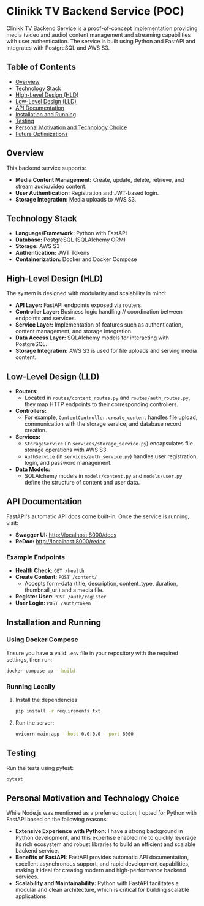 # Clinikk TV Backend Service (POC)

Clinikk TV Backend Service is a proof-of-concept implementation providing media (video and audio) content management and streaming capabilities with user authentication. The service is built using Python and FastAPI and integrates with PostgreSQL and AWS S3.

## Table of Contents
- [Overview](#overview)
- [Technology Stack](#technology-stack)
- [High-Level Design (HLD)](#high-level-design-hld)
- [Low-Level Design (LLD)](#low-level-design-lld)
- [API Documentation](#api-documentation)
- [Installation and Running](#installation-and-running)
- [Testing](#testing)
- [Personal Motivation and Technology Choice](#personal-motivation-and-technology-choice)
- [Future Optimizations](#future-optimizations)


## Overview
This backend service supports:
- **Media Content Management:** Create, update, delete, retrieve, and stream audio/video content.
- **User Authentication:** Registration and JWT-based login.
- **Storage Integration:** Media uploads to AWS S3.

## Technology Stack
- **Language/Framework:** Python with FastAPI
- **Database:** PostgreSQL (SQLAlchemy ORM)
- **Storage:** AWS S3
- **Authentication:** JWT Tokens
- **Containerization:** Docker and Docker Compose

## High-Level Design (HLD)
The system is designed with modularity and scalability in mind:
- **API Layer:** FastAPI endpoints exposed via routers.
- **Controller Layer:** Business logic handling // coordination between endpoints and services.
- **Service Layer:** Implementation of features such as authentication, content management, and storage integration.
- **Data Access Layer:** SQLAlchemy models for interacting with PostgreSQL.
- **Storage Integration:** AWS S3 is used for file uploads and serving media content.

## Low-Level Design (LLD)
- **Routers:**  
  - Located in `routes/content_routes.py` and `routes/auth_routes.py`, they map HTTP endpoints to their corresponding controllers.
- **Controllers:**  
  - For example, `ContentController.create_content` handles file upload, communication with the storage service, and database record creation.
- **Services:**  
  - `StorageService` (in `services/storage_service.py`) encapsulates file storage operations with AWS S3.
  - `AuthService` (in `services/auth_service.py`) handles user registration, login, and password management.
- **Data Models:**  
  - SQLAlchemy models in `models/content.py` and `models/user.py` define the structure of content and user data.

## API Documentation
FastAPI's automatic API docs come built-in. Once the service is running, visit:
- **Swagger UI:** [http://localhost:8000/docs](http://localhost:8000/docs)
- **ReDoc:** [http://localhost:8000/redoc](http://localhost:8000/redoc)

### Example Endpoints
- **Health Check:** `GET /health`
- **Create Content:** `POST /content/`
  - Accepts form-data (title, description, content_type, duration, thumbnail_url) and a media file.
- **Register User:** `POST /auth/register`
- **User Login:** `POST /auth/token`

## Installation and Running
### Using Docker Compose
Ensure you have a valid `.env` file in your repository with the required settings, then run:

```bash
docker-compose up --build
```

### Running Locally
1. Install the dependencies:
   ```bash
   pip install -r requirements.txt
   ```
2. Run the server:
   ```bash
   uvicorn main:app --host 0.0.0.0 --port 8000
   ```

## Testing
Run the tests using pytest:
```bash
pytest
```

## Personal Motivation and Technology Choice
While Node.js was mentioned as a preferred option, I opted for Python with FastAPI based on the following reasons:
- **Extensive Experience with Python:** I have a strong background in Python development, and this expertise enabled me to quickly leverage its rich ecosystem and robust libraries to build an efficient and scalable backend service.
- **Benefits of FastAPI:** FastAPI provides automatic API documentation, excellent asynchronous support, and rapid development capabilities, making it ideal for creating modern and high-performance backend services.
- **Scalability and Maintainability:** Python with FastAPI facilitates a modular and clean architecture, which is critical for building scalable applications.

